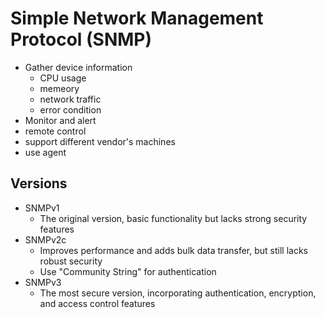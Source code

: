 # Simple Network Management Protocol (SNMP)

- Gather device information
    - CPU usage
    - memeory
    - network traffic
    - error condition
- Monitor and alert
- remote control
- support different vendor's machines
- use agent

## Versions
- SNMPv1
    - The original version, basic functionality but lacks strong security features
- SNMPv2c
    - Improves performance and adds bulk data transfer, but still lacks robust security
    - Use "Community String" for authentication
- SNMPv3
    - The most secure version, incorporating authentication, encryption, and access control features
